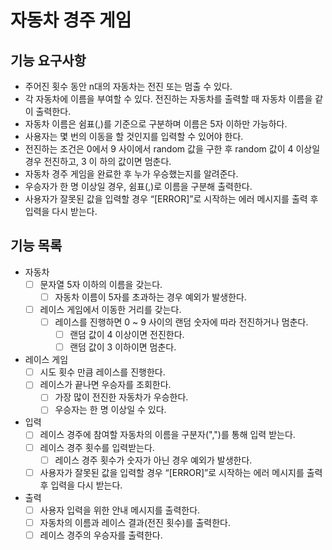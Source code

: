 # 자동차 경주 게임

## 기능 요구사항

- 주어진 횟수 동안 n대의 자동차는 전진 또는 멈출 수 있다.
- 각 자동차에 이름을 부여할 수 있다. 전진하는 자동차를 출력할 때 자동차 이름을 같이 출력한다.
- 자동차 이름은 쉼표(,)를 기준으로 구분하며 이름은 5자 이하만 가능하다.
- 사용자는 몇 번의 이동을 할 것인지를 입력할 수 있어야 한다.
- 전진하는 조건은 0에서 9 사이에서 random 값을 구한 후 random 값이 4 이상일 경우 전진하고, 3 이 하의 값이면 멈춘다.
- 자동차 경주 게임을 완료한 후 누가 우승했는지를 알려준다.
- 우승자가 한 명 이상일 경우, 쉼표(,)로 이름을 구분해 출력한다.
- 사용자가 잘못된 값을 입력할 경우 “[ERROR]”로 시작하는 에러 메시지를 출력 후 입력을 다시 받는다.

## 기능 목록

- 자동차
    - [ ] 문자열 5자 이하의 이름을 갖는다.
        - [ ] 자동차 이름이 5자를 초과하는 경우 예외가 발생한다.
    - [ ] 레이스 게임에서 이동한 거리를 갖는다.
        - [ ] 레이스를 진행하면 0 ~ 9 사이의 랜덤 숫자에 따라 전진하거나 멈춘다.
            - [ ] 랜덤 값이 4 이상이면 전진한다.
            - [ ] 랜덤 값이 3 이하이면 멈춘다.

- 레이스 게임
    - [ ] 시도 횟수 만큼 레이스를 진행한다.
    - [ ] 레이스가 끝나면 우승자를 조회한다.
        - [ ] 가장 많이 전진한 자동차가 우승한다.
        - [ ] 우승자는 한 명 이상일 수 있다.

- 입력
    - [ ] 레이스 경주에 참여할 자동차의 이름을 구분자(",")를 통해 입력 받는다.
    - [ ] 레이스 경주 횟수를 입력받는다.
        - [ ] 레이스 경주 횟수가 숫자가 아닌 경우 예외가 발생한다.
    - [ ] 사용자가 잘못된 값을 입력할 경우 “[ERROR]”로 시작하는 에러 메시지를 출력 후 입력을 다시 받는다.

- 출력
    - [ ] 사용자 입력을 위한 안내 메시지를 출력한다.
    - [ ] 자동차의 이름과 레이스 결과(전진 횟수)를 출력한다.
    - [ ] 레이스 경주의 우승자를 출력한다.
